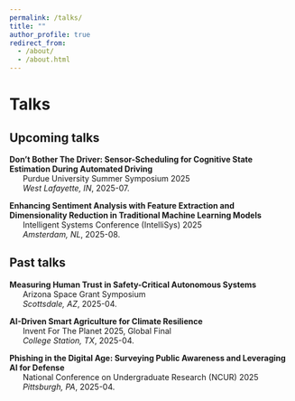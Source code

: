 ```yaml
---
permalink: /talks/
title: ""
author_profile: true
redirect_from: 
  - /about/
  - /about.html
---
```


# Talks


## Upcoming talks

**Don’t Bother The Driver: Sensor-Scheduling for Cognitive State Estimation During Automated Driving** \
&nbsp;&nbsp;&nbsp;&nbsp;&nbsp;&nbsp;Purdue University Summer Symposium 2025 \
&nbsp;&nbsp;&nbsp;&nbsp;&nbsp;&nbsp;*West Lafayette, IN*, 2025-07.

**Enhancing Sentiment Analysis with Feature Extraction and Dimensionality Reduction in Traditional Machine Learning Models** \
&nbsp;&nbsp;&nbsp;&nbsp;&nbsp;&nbsp;Intelligent Systems Conference (IntelliSys) 2025 \
&nbsp;&nbsp;&nbsp;&nbsp;&nbsp;&nbsp;*Amsterdam, NL*, 2025-08.

## Past talks

**Measuring Human Trust in Safety-Critical Autonomous Systems** \
&nbsp;&nbsp;&nbsp;&nbsp;&nbsp;&nbsp;Arizona Space Grant Symposium \
&nbsp;&nbsp;&nbsp;&nbsp;&nbsp;&nbsp;*Scottsdale, AZ*, 2025-04.

**AI-Driven Smart Agriculture for Climate Resilience** \
&nbsp;&nbsp;&nbsp;&nbsp;&nbsp;&nbsp;Invent For The Planet 2025, Global Final \
&nbsp;&nbsp;&nbsp;&nbsp;&nbsp;&nbsp;*College Station, TX*, 2025-04.

**Phishing in the Digital Age: Surveying Public Awareness and Leveraging AI for Defense** \
&nbsp;&nbsp;&nbsp;&nbsp;&nbsp;&nbsp;National Conference on Undergraduate Research (NCUR) 2025 \
&nbsp;&nbsp;&nbsp;&nbsp;&nbsp;&nbsp;*Pittsburgh, PA*, 2025-04.
